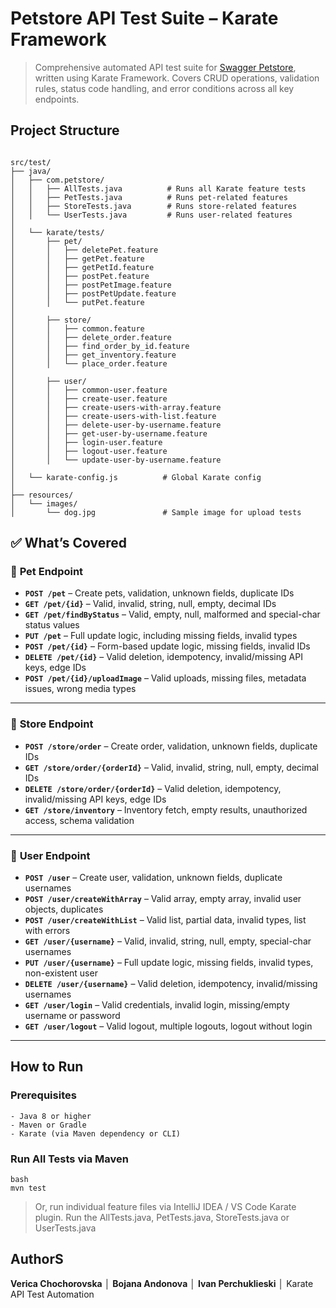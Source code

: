 
#  Petstore API Test Suite – Karate Framework

> Comprehensive automated API test suite for [Swagger Petstore](https://petstore.swagger.io/v2), written using Karate Framework. 
> Covers CRUD operations, validation rules, status code handling, and error conditions across all key endpoints.

##  Project Structure
```

src/test/
├── java/
│   ├── com.petstore/
│   │   ├── AllTests.java          # Runs all Karate feature tests
│   │   ├── PetTests.java          # Runs pet-related features
│   │   ├── StoreTests.java        # Runs store-related features
│   │   └── UserTests.java         # Runs user-related features
│
│   └── karate/tests/
│       ├── pet/
│       │   ├── deletePet.feature
│       │   ├── getPet.feature
│       │   ├── getPetId.feature
│       │   ├── postPet.feature
│       │   ├── postPetImage.feature
│       │   ├── postPetUpdate.feature
│       │   └── putPet.feature
│
│       ├── store/
│       │   ├── common.feature
│       │   ├── delete_order.feature
│       │   ├── find_order_by_id.feature
│       │   ├── get_inventory.feature
│       │   └── place_order.feature
│
│       ├── user/
│       │   ├── common-user.feature
│       │   ├── create-user.feature
│       │   ├── create-users-with-array.feature
│       │   ├── create-users-with-list.feature
│       │   ├── delete-user-by-username.feature
│       │   ├── get-user-by-username.feature
│       │   ├── login-user.feature
│       │   ├── logout-user.feature
│       │   └── update-user-by-username.feature
│
│   └── karate-config.js          # Global Karate config 
│
├── resources/
│   └── images/
│       └── dog.jpg               # Sample image for upload tests

```


## ✅ What’s Covered

### 🐾 **Pet Endpoint**

* **`POST /pet`** – Create pets, validation, unknown fields, duplicate IDs
* **`GET /pet/{id}`** – Valid, invalid, string, null, empty, decimal IDs
* **`GET /pet/findByStatus`** – Valid, empty, null, malformed and special-char status values
* **`PUT /pet`** – Full update logic, including missing fields, invalid types
* **`POST /pet/{id}`** – Form-based update logic, missing fields, invalid IDs
* **`DELETE /pet/{id}`** – Valid deletion, idempotency, invalid/missing API keys, edge IDs
* **`POST /pet/{id}/uploadImage`** – Valid uploads, missing files, metadata issues, wrong media types

---

### 🏬 **Store Endpoint**

* **`POST /store/order`** – Create order, validation, unknown fields, duplicate IDs
* **`GET /store/order/{orderId}`** – Valid, invalid, string, null, empty, decimal IDs
* **`DELETE /store/order/{orderId}`** – Valid deletion, idempotency, invalid/missing API keys, edge IDs
* **`GET /store/inventory`** – Inventory fetch, empty results, unauthorized access, schema validation

---

### 👤 **User Endpoint**

* **`POST /user`** – Create user, validation, unknown fields, duplicate usernames
* **`POST /user/createWithArray`** – Valid array, empty array, invalid user objects, duplicates
* **`POST /user/createWithList`** – Valid list, partial data, invalid types, list with errors
* **`GET /user/{username}`** – Valid, invalid, string, null, empty, special-char usernames
* **`PUT /user/{username}`** – Full update logic, missing fields, invalid types, non-existent user
* **`DELETE /user/{username}`** – Valid deletion, idempotency, invalid/missing usernames
* **`GET /user/login`** – Valid credentials, invalid login, missing/empty username or password
* **`GET /user/logout`** – Valid logout, multiple logouts, logout without login

---

##  How to Run

### Prerequisites
```
- Java 8 or higher
- Maven or Gradle
- Karate (via Maven dependency or CLI)
```
###  Run All Tests via Maven

```
bash
mvn test
```

> Or, run individual feature files via IntelliJ IDEA / VS Code Karate plugin.
> Run the AllTests.java, PetTests.java, StoreTests.java or UserTests.java

##  AuthorS

**Verica Chochorovska** │ **Bojana Andonova** │ **Ivan Perchuklieski** │
Karate API Test Automation

